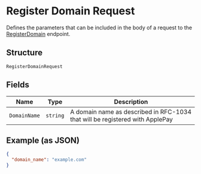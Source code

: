 
# Register Domain Request

Defines the parameters that can be included in the body of
a request to the [RegisterDomain](#endpoint-registerdomain) endpoint.

## Structure

`RegisterDomainRequest`

## Fields

| Name | Type | Description |
|  --- | --- | --- |
| `DomainName` | `string` | A domain name as described in RFC-1034 that will be registered with ApplePay |

## Example (as JSON)

```json
{
  "domain_name": "example.com"
}
```

